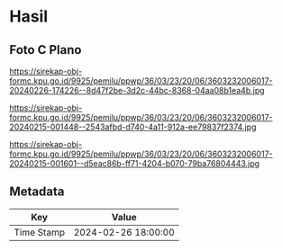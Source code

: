 # Hasil

## Foto C Plano

https://sirekap-obj-formc.kpu.go.id/9925/pemilu/ppwp/36/03/23/20/06/3603232006017-20240226-174226--8d47f2be-3d2c-44bc-8368-04aa08b1ea4b.jpg

https://sirekap-obj-formc.kpu.go.id/9925/pemilu/ppwp/36/03/23/20/06/3603232006017-20240215-001448--2543afbd-d740-4a11-912a-ee79837f2374.jpg

https://sirekap-obj-formc.kpu.go.id/9925/pemilu/ppwp/36/03/23/20/06/3603232006017-20240215-001601--d5eac86b-ff71-4204-b070-79ba76804443.jpg


## Metadata

| Key        | Value               |
| ---------- | ------------------- |
| Time Stamp | 2024-02-26 18:00:00 |



